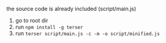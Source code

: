 the source code is already included (script/main.js)

1. go to root dir
2. run `npm install -g terser`
3. run `terser script/main.js -c -m -o script/minified.js`

